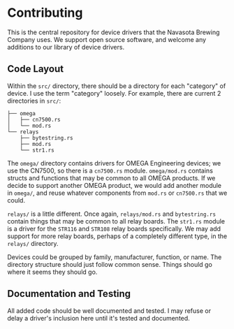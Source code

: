 # Contributing
This is the central repository for device drivers that the Navasota Brewing Company uses. We support open source software, and welcome any additions to our library of device drivers.

## Code Layout
Within the `src/` directory, there should be a directory for each "category" of device. I use the term "category" loosely. For example, there are current 2 directories in `src/`:

```
├── omega
│   ├── cn7500.rs
│   └── mod.rs
└── relays
    ├── bytestring.rs
    ├── mod.rs
    └── str1.rs
```

The `omega/` directory contains drivers for OMEGA Engineering devices; we use the CN7500, so there is a `cn7500.rs` module. `omega/mod.rs` contains structs and functions that may be common to all OMEGA products. If we decide to support another OMEGA product, we would add another module in `omega/`, and reuse whatever components from `mod.rs` or `cn7500.rs` that we could.

`relays/` is a little different. Once again, `relays/mod.rs` and `bytestring.rs` contain things that may be common to all relay boards. The `str1.rs` module is a driver for the `STR116` and `STR108` relay boards specifically. We may add support for more relay boards, perhaps of a completely different type, in the `relays/` directory.

Devices could be grouped by family, manufacturer, function, or name. The directory structure should just follow common sense. Things should go where it seems they should go.

## Documentation and Testing
All added code should be well documented and tested. I may refuse or delay a driver's inclusion here until it's tested and documented. 
